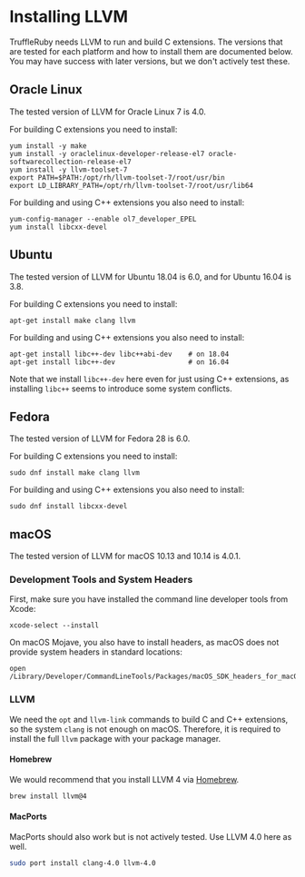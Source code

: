 # Installing LLVM

TruffleRuby needs LLVM to run and build C extensions. The versions that are
tested for each platform and how to install them are documented below. You may
have success with later versions, but we don't actively test these.

## Oracle Linux

The tested version of LLVM for Oracle Linux 7 is 4.0.

For building C extensions you need to install:

```
yum install -y make
yum install -y oraclelinux-developer-release-el7 oracle-softwarecollection-release-el7
yum install -y llvm-toolset-7
export PATH=$PATH:/opt/rh/llvm-toolset-7/root/usr/bin
export LD_LIBRARY_PATH=/opt/rh/llvm-toolset-7/root/usr/lib64
```

For building and using C++ extensions you also need to install:

```
yum-config-manager --enable ol7_developer_EPEL
yum install libcxx-devel
```

## Ubuntu

The tested version of LLVM for Ubuntu 18.04 is 6.0, and for Ubuntu 16.04 is 3.8.

For building C extensions you need to install:

```
apt-get install make clang llvm
```

For building and using C++ extensions you also need to install:

```
apt-get install libc++-dev libc++abi-dev    # on 18.04
apt-get install libc++-dev                  # on 16.04
```

Note that we install `libc++-dev` here even for just using C++ extensions, as
installing `libc++` seems to introduce some system conflicts.

## Fedora

The tested version of LLVM for Fedora 28 is 6.0.

For building C extensions you need to install:

```
sudo dnf install make clang llvm
```

For building and using C++ extensions you also need to install:

```
sudo dnf install libcxx-devel
```

## macOS

The tested version of LLVM for macOS 10.13 and 10.14 is 4.0.1.

### Development Tools and System Headers

First, make sure you have installed the command line developer tools from Xcode:

```
xcode-select --install
```

On macOS Mojave, you also have to install headers, as macOS does not provide system headers in standard locations:

```
open /Library/Developer/CommandLineTools/Packages/macOS_SDK_headers_for_macOS_10.14.pkg
```

### LLVM

We need the `opt` and `llvm-link` commands to build C and C++ extensions, so the system `clang` is not enough on macOS.
Therefore, it is required to install the full `llvm` package with your package manager.

#### Homebrew

We would recommend that you install LLVM 4 via [Homebrew](https://brew.sh).

```bash
brew install llvm@4
```

#### MacPorts

MacPorts should also work but is not actively tested. Use LLVM 4.0 here as well.

```bash
sudo port install clang-4.0 llvm-4.0
```
